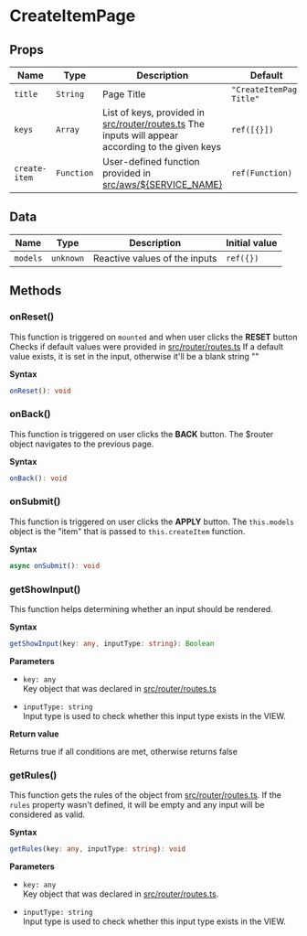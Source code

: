 # CreateItemPage

## Props

| Name          | Type       | Description                                                                                                               | Default                  |
| ------------- | ---------- | ------------------------------------------------------------------------------------------------------------------------- | ------------------------ |
| `title`       | `String`   | Page Title                                                                                                                | `"CreateItemPage Title"` |
| `keys`        | `Array`    | List of keys, provided in [src/router/routes.ts](src/router/routes.ts) The inputs will appear according to the given keys | `ref([{}])`              |
| `create-item` | `Function` | User-defined function provided in [src/aws/${SERVICE_NAME}](src/aws)                                                      | `ref(Function)`          |

## Data

| Name     | Type      | Description                   | Initial value |
| -------- | --------- | ----------------------------- | ------------- |
| `models` | `unknown` | Reactive values of the inputs | `ref({})`     |

## Methods

### onReset()

This function is triggered on `mounted` and when user clicks the **RESET**
button
Checks if default values were provided in
[src/router/routes.ts](src/router/routes.ts)
If a default value exists, it is set in the input, otherwise it'll be a blank
string ""

**Syntax**

```typescript
onReset(): void
```

### onBack()

This function is triggered on user clicks the **BACK** button.
The $router object navigates to the previous page.

**Syntax**

```typescript
onBack(): void
```

### onSubmit()

This function is triggered on user clicks the **APPLY** button.
The `this.models` object is the "item" that is passed to `this.createItem`
function.

**Syntax**

```typescript
async onSubmit(): void
```

### getShowInput()

This function helps determining whether an input should be rendered.

**Syntax**

```typescript
getShowInput(key: any, inputType: string): Boolean
```

**Parameters**

- `key: any`<br/>
  Key object that was declared in [src/router/routes.ts](src/router/routes.ts)

- `inputType: string`<br/>
  Input type is used to check whether this input type exists in the VIEW.

**Return value**

Returns true if all conditions are met, otherwise returns false

### getRules()

This function gets the rules of the object from
[src/router/routes.ts](src/router/routes.ts).
If the `rules` property wasn't defined, it will be empty and any input will be
considered as valid.

**Syntax**

```typescript
getRules(key: any, inputType: string): void
```

**Parameters**

- `key: any`<br/>
  Key object that was declared in [src/router/routes.ts](src/router/routes.ts).

- `inputType: string`<br/>
  Input type is used to check whether this input type exists in the VIEW.

